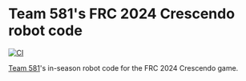 # Team 581's FRC 2024 Crescendo robot code

[![CI](https://github.com/team581/frc-2024-crescendo/actions/workflows/ci.yml/badge.svg)](https://github.com/team581/frc-2024-crescendo/actions/workflows/ci.yml)

[Team 581](https://github.com/team581)'s in-season robot code for the FRC 2024 Crescendo game.

